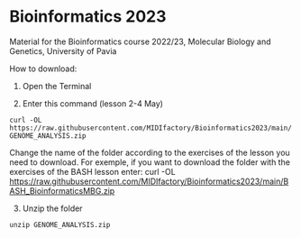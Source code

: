 # Bioinformatics 2023
Material for the Bioinformatics course 2022/23, Molecular Biology and Genetics, University of Pavia


How to download:
1. Open the Terminal

2. Enter this command (lesson 2-4 May)

`
curl -OL  https://raw.githubusercontent.com/MIDIfactory/Bioinformatics2023/main/GENOME_ANALYSIS.zip
`

Change the name of the folder according to the exercises of the lesson you need to download. For exemple, if you want to download the folder with the exercises of the BASH lesson enter: 
curl -OL  https://raw.githubusercontent.com/MIDIfactory/Bioinformatics2023/main/BASH_BioinformaticsMBG.zip



3. Unzip the folder

`
unzip GENOME_ANALYSIS.zip
`
 
